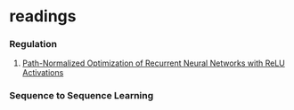 # readings


### Regulation
1. [Path-Normalized Optimization of Recurrent Neural Networks with ReLU Activations](http://arxiv.org/pdf/1605.07154.pdf)


### Sequence to Sequence Learning
